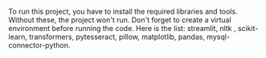 To run this project, you have to install the required libraries and tools. Without these, the project won't run.  Don't forget to create a virtual environment before running the code. Here is the list:
streamlit,
nltk ,
scikit-learn,
transformers,
pytesseract,
pillow,
matplotlib,
pandas,
mysql-connector-python.

